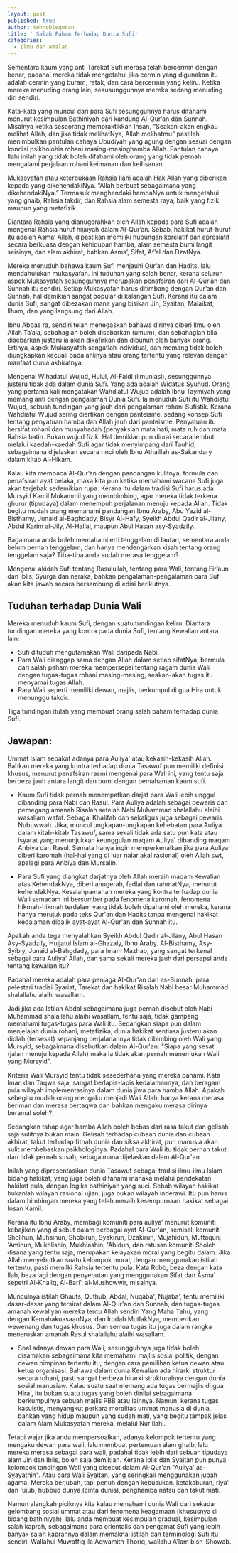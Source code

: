 ```yaml
---
layout: post
published: true
author: tehnoblequran
title: ' Salah Faham Terhadap Dunia Sufi'
categories:
  - Ilmu dan Amalan
---
```

Sementara kaum yang anti Tarekat Sufi merasa telah bercermin dengan benar, padahal mereka tidak mengetahui jika cermin yang digunakan itu adalah cermin yang buram, retak, dan cara bercermin yang keliru. Ketika mereka menuding orang lain, sesusungguhnya mereka sedang menuding diri sendiri.

Kata-kata yang muncul dari para Sufi sesungguhnya harus difahami menurut kesimpulan Bathiniyah dari kandung Al-Qur’an dan Sunnah. Misalnya ketika seseorang mempraktikkan Ihsan, “Seakan-akan engkau melihat Allah, dan jika tidak melihatNya, Allah melihatmu” pastilah menimbulkan pantulan cahaya Ubudiyah yang agung dengan sesuai dengan kondisi psikholohis rohani masing-masinghamba Allah. Pantulan cahaya Ilahi inilah yang tidak boleh difahami oleh orang yang tidak pernah mengalami perjalaan rohani keimanan dan keihsanan.

Mukasyafah atau keterbukaan Rahsia Ilahi adalah Hak Allah yang diberikan kepada yang dikehendakiNya. “Allah berbuat sebagaimana yang dikehendakiNya.” Termasuk menghendaki hambaNya untuk mengetahui yang ghaib, Rahsia takdir, dan Rahsia alam semesta raya, baik yang fizik maupun yang metafizik.

Diantara Rahsia yang dianugerahkan oleh Allah kepada para Sufi adalah mengenal Rahsia huruf hijaiyah dalam Al-Qur’an. Sebab, hakikat huruf-huruf itu adalah Asma’ Allah, dipastikan memiliki hubungan korelatif dan apresiatif secara berkuasa dengan kehidupan hamba, alam semesta bumi langit seisinya, dan alam akhirat, bahkan Asma’, Sifat, Af’al dan DzatNya.

Mereka menuduh bahawa kaum Sufi menjauhi Qur’an dan Hadits, lalu mendahulukan mukasyafah. Ini tuduhan yang salah benar, kerana seluruh aspek Mukasyafah sesungguhnya merupakan penafsiran dari Al-Qur’an dan Sunnah itu sendiri. Setiap Mukasyafah harus ditimbang dengan Qur’an dan Sunnah, hal demikian sangat popular di kalangan Sufi. Kerana itu dalam dunia Sufi, sangat dibezakan mana yang bisikan Jin, Syaitan, Malaikat, Ilham, dan yang langsung dari Allah.

Ibnu Abbas ra, sendiri telah menegaskan bahawa dirinya diberi Ilmu oleh Allah Ta’ala, sebahagian boleh disebarkan (umum), dan sebahagian bila disebarkan justeru ia akan dikafirkan dan dibunuh oleh banyak orang. Ertinya, aspek Mukasyafah sangatlah individual, dan memang tidak boleh diungkapkan kecuali pada ahlinya atau orang tertentu yang relevan dengan manfaat dunia akhiratnya.

Mengenai Wihadatul Wujud, Hulul, Al-Faidl (ilmuniasi), sesungguhnya justeru tidak ada dalam dunia Sufi. Yang ada adalah Widatus Syuhud. Orang yang pertama kali mengatakan Wahdiatul Wujud adalah Ibnu Taymiyah yang memang anti dengan pengalaman Dunia Sufi. Ia menuduh Sufi itu Wahdiatul Wujud, sebuah tundingan yang jauh dari pengalaman rohani Sufistik. Kerana Wahdiatul Wujud sering diertikan dengan panteisme, sedang konsep Sufi tentang penyatuan hamba dan Allah jauh dari panteisme. Penyatuan itu bersifat rohani dan musyahadah (penyaksian mata hati, mata ruh dan mata Rahsia batin. Bukan wujud fizik. Hal demikian pun diurai secara lembut melalui kaedah-kaedah Sufi agar tidak menyimpang dari Tauhid, sebagaimana dijelaskan secara rinci oleh Ibnu Athaillah as-Sakandary dalam kitab Al-Hikam.

Kalau kita membaca Al-Qur’an dengan pandangan kulitnya, formula dan penafsiran ayat belaka, maka kita pun ketika memahami wacana Sufi juga akan terjebak sedemikian rupa. Kerana itu dalam tradisi Sufi harus ada Mursyid Kamil Mukammil yang membimbing, agar mereka tidak terkena ghurur (tipudaya) dalam menempuh perjalanan menuju kepada Allah. Tidak begitu mudah orang memahami pandangan Ibnu Araby, Abu Yazid al-Bisthamy, Junaid al-Baghdady, Bisyr Al-Hafy, Syeikh Abdul Qadir al-Jilany, Abdul Karim al-Jily, Al-Hallaj, maupun Abul Hasan asy-Syadzily.

Bagaimana anda boleh memahami erti tenggelam di lautan, sementara anda belum pernah tenggelam, dan hanya mendengarkan kisah tentang orang tenggelam saja?
Tiba-tiba anda sudah merasa tenggelam?

Mengenai akidah Sufi tentang Rasulullah, tentang para Wali, tentang Fir’aun dan Iblis, Syurga dan neraka, bahkan pengalaman-pengalaman para Sufi akan kita jawab secara bersambung di edisi berikutnya.

## Tuduhan terhadap Dunia Wali
Mereka menuduh kaum Sufi, dengan suatu tundingan keliru. Diantara tundingan mereka yang kontra pada dunia 
Sufi, tentang Kewalian antara lain:

- Sufi dituduh mengutamakan Wali daripada Nabi.
- Para Wali dianggap sama dengan Allah dalam setiap sifatNya, bermula dari salah paham mereka mempersepsi tentang ragam dunia Wali dengan tugas-tugas rohani masing-masing, seakan-akan tugas itu menyamai tugas Allah.
- Para Wali seperti memiliki dewan, majlis, berkumpul di gua Hira untuk menunggu takdir.


Tiga tundingan itulah yang membuat orang salah paham terhadap dunia Sufi.

## Jawapan:
Ummat Islam sepakat adanya para Auliya' atau kekasih-kekasih Allah. Bahkan mereka yang kontra terhadap dunia Tasawuf pun memiliki definisi khusus, menurut penafsiran rasmi mengenai para Wali ini, yang tentu saja berbeza jauh antara langit dan bumi dengan pemahaman kaum sufi.

-    Kaum Sufi tidak pernah menempatkan darjat para Wali lebih unggul dibanding para Nabi dan Rasul. Para Auliya adalah sebagai pewaris dan pemegang amanah Risalah setelah Nabi Muhammad shalallahu alaihi wasallam wafat. Sebagai Khalifah dan sekaligus juga sebagai pewaris Nubuwwah. Jika, muncul ungkapan-ungkapan kehebatan para Auliya dalam kitab-kitab Tasawuf, sama sekali tidak ada satu pun kata atau isyarat yang menunjukkan keunggulan maqam Auliya' dibanding maqam Anbiya dan Rasul. Semata hanya ingin memperkenalkan jika para Auliya' diberi karomah (hal-hal yang di luar nalar akal rasional) oleh Allah swt, apalagi para Anbiya dan Mursalin.

-    Para Sufi yang diangkat darjatnya oleh Allah meraih maqam Kewalian atas KehendakNya, diberi anugerah, fadlal dan rahmatNya, menurut kehendakNya. Kesalahpamahan mereka yang kontra terhadap dunia Wali semacam ini bersumber pada fenomena karomah, fenomena hikmah-hikmah terdalam yang tidak boleh dipahami oleh mereka, kerana hanya merujuk pada teks Qur'an dan Hadits tanpa mengenal hakikat kedalaman dibalik ayat-ayat Al-Qur'an dan Sunnah itu.


Apakah anda tega menyalahkan Syeikh Abdul Qadir al-Jilany, Abul Hasan Asy-Syadzily, Hujjatul Islam al-Ghazaly, Ibnu Araby. Al-Bisthamy, Asy-Syibly, Junaid al-Bahgdady, para Imam Mazhab, yang sangat terkenal sebagai para Auliya' Allah, dan sama sekali mereka jauh dari persepsi anda tentang kewalian itu?

Padahal mereka adalah para penjaga Al-Qur'an dan as-Sunnah, para pelestari tradisi Syariat, Tarekat dan hakikat Risalah Nabi besar Muhammad shalallahu alaihi wasallam.

Jadi jika ada Istilah Abdal sebagaimana juga pernah disebut oleh Nabi Muhammad shalallahu alaihi wasallam, tentu saja, tidak gampang memahami tugas-tugas para Wali itu. Sedangkan siapa pun dalam menjelajah dunia rohani, metafizika, dunia hakikat sentiasa justeru akan diolah (tersesat) sepanjang perjalanannya tidak dibimbing oleh Wali yang Mursyid, sebagaimana disebutkan dalam Al-Qur'an: "Siapa yang sesat (jalan menuju kepada Allah) maka ia tidak akan pernah menemukan Wali yang Mursyid".

Kriteria Wali Mursyid tentu tidak sesederhana yang mereka pahami. Kata Iman dan Taqwa saja, sangat berlapis-lapis kedalamannya, dan beragam pula wilayah implementasinya dalam dunia jiwa para hamba Allah. Apakah sebegitu mudah orang mengaku menjadi Wali Allah, hanya kerana merasa beriman dan merasa bertaqwa dan bahkan mengaku merasa dirinya beramal soleh?

Sedangkan tahap agar hamba Allah boleh bebas dari rasa takut dan gelisah saja sulitnya bukan main. Gelisah terhadap cubaan dunia dan cubaan akhirat, takut terhadap fitnah dunia dan siksa akhirat, pun manusia akan sulit membebaskan psikhologinya. Padahal para Wali itu tidak pernah takut dan tidak pernah susah, sebagaimana dijelaskan dalam Al-Qur'an.

Inilah yang dipresentasikan dunia Tasawuf sebagai tradisi ilmu-ilmu Islam bidang hakikat, yang juga boleh difahami manaka melalui pendekatan hakikat pula, dengan logika bathiniyah yang suci. Sebab wilayah hakikat bukanlah wilayah rasional ujian, juga bukan wilayah inderawi. Itu pun harus dalam bimbingan mereka yang telah meraih kesempurnaan hakikat sebagai Insan Kamil.

Kerana itu Ibnu Araby, membagi komuniti para auliya’ menurut komuniti kebajikan yang disebut dalam berbagai ayat Al-Qur'an, semisal, komuniti Sholihun, Muhsinun, Shobirun, Syakirun, Dzakirun, Mujahidun, Muttaqun, 'Aminun, Mukhlishin, Mukhlashin, 'Abidun, dan ratusan komuniti Sholeh disana yang tentu saja, merupakan kelayakan moral yang begitu dalam. Jika Allah menyebutkan suatu kelompok moral, dengan menggunakan istilah tertentu, pasti memilki Rahsia tertentu pula. Kata Robb, beza dengan kata Ilah, beza lagi dengan penyebutan yang menggunakan Sifat dan Asma' sepetri Al-Khaliq, Al-Bari', al-Mushowwir, misalnya.

Munculnya istilah Ghauts, Quthub, Abdal, Nuqaba', Nujaba', tentu memiliki dasar-dasar yang tersirat dalam Al-Qur'an dan Sunnah, dan tugas-tugas amanah kewaliyan mereka tentu Allah sendiri Yang Maha Tahu, yang dengan KemahakuasaanNya, dan Irodah MutlakNya, memberikan wewenang dan tugas khusus. Dan semua tugas itu juga dalam rangka meneruskan amanah Rasul shalallahu alaihi wasallam.

-    Soal adanya dewan para Wali, sesungguhnya juga tidak boleh disamakan sebagaimana kita memahami majlis sosial politik, dengan dewan pimpinan tertentu itu, dengan cara pemilihan ketua dewan atau ketua organisasi. Bahawa dalam dunia Kewalian ada hirarki struktur secara rohani, pasti sangat berbeza hirarki strukturalnya dengan dunia sosial manusiaw. Kalau suatu saat memang ada tugas bermajlis di gua Hira', itu bukan suatu tugas yang boleh dinilai sebagaimana berkumpulnya sebuah majlis PBB atau lainnya. Namun, kerana tugas kasuistis, menyangkut perkara moralitas ummat manusia di dunia, bahkan yang hidup maupun yang sudah mati, yang begitu tampak jelas dalam Alam Mukasyafah mereka, melalui Nur Ilahi.


Tetapi wajar jika anda mempersoalkan, adanya kelompok tertentu yang mengaku dewan para wali, lalu membuat pertemuan alam ghaib, lalu mereka merasa sebagai para wali, padahal tidak lebih dari sebuah tipudaya alam Jin dan Iblis, boleh saja demikian. Kerana Iblis dan Syaitan pun punya kelompok tandingan Wali yang disebut dalam Al-Qur'an "Auliya' as-Syayathin". Atau para Wali Syaitan, yang seringkali menggunakan jubah agama. Mereka berjubah, tapi penuh dengan kebusukan, ketakaburan, riya' dan 'ujub, hubbud dunya (cinta dunia), penghamba nafsu dan takut mati.

Namun alangkah piciknya kita kalau memahami dunia Wali dari sekadar gelombang sosial ummat atau dari fenomena keagamaan (khususnya di bidang bathiniyah), lalu anda membuat kesimpulan gradual, kesimpulan salah kaprah, sebagaimana para orientalis dan pengamat Sufi yang lebih banyak salah kaprahnya dalam memaknai istilah dan terminologi Sufi itu sendiri. Wallahul Muwaffiq ila Aqwamith Thoriq, wallahu A'lam bish-Showab.
